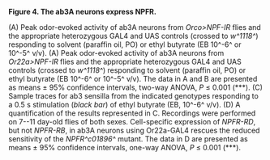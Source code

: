 **Figure 4. The ab3A neurons express NPFR.**

(A) Peak odor-evoked activity of ab3A neurons from _Orco>NPF-IR_ flies and the appropriate heterozygous GAL4 and UAS controls (crossed to _w^1118^_) responding to solvent (paraffin oil, PO) or ethyl butyrate (EB 10^-6^ or 10^-5^ v/v).
(A) Peak odor-evoked activity of ab3A neurons from _Or22a>NPF-IR_ flies and the appropriate heterozygous GAL4 and UAS controls (crossed to _w^1118^_) responding to solvent (paraffin oil, PO) or ethyl butyrate (EB 10^-6^ or 10^-5^ v/v).
The data in A and B are presented as means ± 95% confidence intervals, two-way ANOVA, _P_ ≤ 0.001 (\*\*\*).
(C) Sample traces for ab3 sensilla from the indicated genotypes responding to a 0.5 s stimulation (_black bar_) of ethyl butyrate (EB, 10^-6^ v/v).
(D) A quantification of the results represented in C.
Recordings were performed on 7--11 day-old flies of both sexes. Cell-specific expression of _NPFR-RD_, but not _NPFR-RB_, in ab3A neurons using Or22a-GAL4 rescues the reduced sensitivity of the _NPFR^c01896^_ mutant.
The data in D are presented as means ± 95% confidence intervals, one-way ANOVA, _P_ ≤ 0.001 (\*\*\*).
